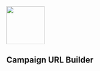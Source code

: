 <img src="https://swetrix.com/assets/logo_blue.svg" alt="" height="100" />

## Campaign URL Builder
